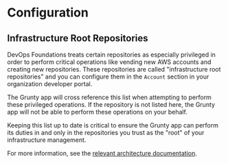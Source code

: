 # Configuration

## Infrastructure Root Repositories

DevOps Foundations treats certain repositories as especially privileged in order to perform critical operations like vending new AWS accounts and creating new repositories. These repositories are called "infrastructure root repositories" and you can configure them in the `Account` section in your organization developer portal.

<!-- TODO: Add screenshot -->

The Grunty app will cross reference this list when attempting to perform these privileged operations. If the repository is not listed here, the Grunty app will not be able to perform these operations on your behalf.

Keeping this list up to date is critical to ensure the Grunty app can perform its duties in and only in the repositories you trust as the "root" of your infrastructure management.

For more information, see the [relevant architecture documentation](). <!-- TODO: Add link to infrastructure-live-root architecture docs. -->

